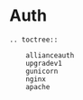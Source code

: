 # Auth

```eval_rst
.. toctree::

    allianceauth
    upgradev1
    gunicorn
    nginx
    apache
```
